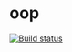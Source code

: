 # oop
[![Build status](https://ci.appveyor.com/api/projects/status/6nl0qsw42kqs5xal?svg=true)](https://ci.appveyor.com/project/korobprog/oop)

